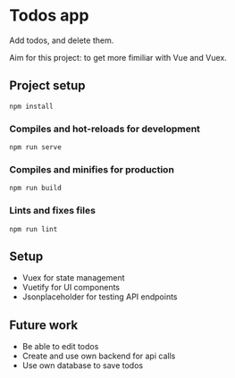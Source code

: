 # Todos app

Add todos, and delete them.

Aim for this project: to get more fimiliar with Vue and Vuex.

## Project setup
```
npm install
```

### Compiles and hot-reloads for development
```
npm run serve
```

### Compiles and minifies for production
```
npm run build
```

### Lints and fixes files
```
npm run lint
```

## Setup
- Vuex for state management
- Vuetify for UI components
- Jsonplaceholder for testing API endpoints

## Future work
- Be able to edit todos
- Create and use own backend for api calls
- Use own database to save todos
